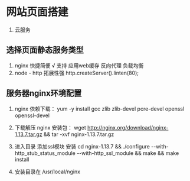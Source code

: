 <!--
 * @Description: file content
 * @Author: wanghaoyu
 * @Date: 2023-09-23 19:07:21
 * @LastEditors: wanghaoyu
 * @LastEditTime: 2023-09-27 21:28:10
-->
# 网站页面搭建

1. 云服务

## 选择页面静态服务类型

1. nginx 快捷简便 √  支持 应用web缓存 反向代理 负载均衡
2. node - http 拓展性强 http.createServer().linten(80);

## 服务器nginx环境配置

1. nginx 依赖下载： yum -y install gcc zlib zlib-devel pcre-devel openssl openssl-devel

2. 下载解压 nginx 安装包： wget http://nginx.org/download/nginx-1.13.7.tar.gz && tar -xvf nginx-1.13.7.tar.gz

3. 进入目录 添加ssl模块 安装   cd nginx-1.13.7 && ./configure --with-http_stub_status_module --with-http_ssl_module && make && make install

4. 安装目录在 /usr/local/nginx
